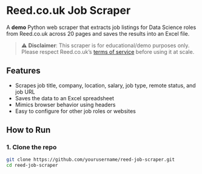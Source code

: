 # Reed.co.uk Job Scraper

A **demo** Python web scraper that extracts job listings for Data Science roles from Reed.co.uk across 20 pages and saves the results into an Excel file.

> ⚠️ **Disclaimer**: This scraper is for educational/demo purposes only. Please respect Reed.co.uk’s [terms of service](https://www.reed.co.uk/termsofuse) before using it at scale.

## Features
- Scrapes job title, company, location, salary, job type, remote status, and job URL
- Saves the data to an Excel spreadsheet
- Mimics browser behavior using headers
- Easy to configure for other job roles or websites

## How to Run

### 1. Clone the repo
```bash
git clone https://github.com/yourusername/reed-job-scraper.git
cd reed-job-scraper
